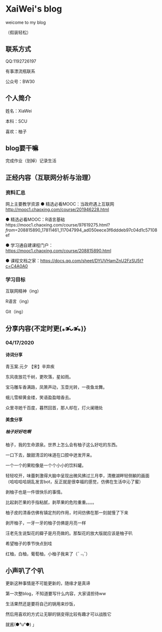 # XaiWei's  blog
weicome to my blog

（假装轻松）

## 联系方式
QQ:1192726197

有事漂流瓶联系

公众号：BW30

## 个人简介
姓名：XiaWei

本科：SCU

喜欢：柚子

## blog要干嘛
完成作业（划掉）记录生活

## 正经内容（互联网分析与治理）
### 资料汇总
网上主要教学资源
● 精选必看MOOC：当政府遇上互联网
http://mooc1.chaoxing.com/course/201946228.html

● 精选必看MOOC：R语言基础https://mooc1.chaoxing.com/course/97619275.html?_from_=208815890_17811461_117047994_ad050eece3f6dddeb97c04d1c57108ef

● 学习通自建课程门户：  https://mooc1.chaoxing.com/course/208815890.html

● 课程文档之家：https://docs.qq.com/sheet/DYUVHamZnU2FzSU5t?c=C4A0A0

### 学习目标
互联网精神（ing）

R语言（ing）

Git（ing）

## 分享内容{不定时更(⁎⁍̴̛ᴗ⁍̴̛⁎)}
### 04/17/2020
#### 诗词分享
青玉案.元夕 【宋】辛弃疾

东风夜放花千树，更吹落，星如雨。

宝马雕车香满路，凤箫声动，玉壶光转，一夜鱼龙舞。

蛾儿雪柳黄金缕，笑语盈盈暗香去。

众里寻她千百度，暮然回首，那人却在，灯火阑珊处

#### 美食分享
##### 柚子好好吃啊
柚子，我的生命源泉。世界上怎么会有柚子这么好吃的东西。

一口下去，酸甜清涩的味道在口腔中迸发开来。

一个一个的果粒像是一个个小小的饮料罐。

轻轻咬开，味蕾刺激得大脑中呈现出微风拂过三月李，清撤湖畔轻侧躺的画面 
（哈哈哈哈胡乱发言bot，反正就是很幸福的感觉，仿佛在生活中沁了蜜）

剥柚子也是一件很快乐的事情。

比起剥芒果的手指粘腻，剥苹果的危险重重。。。。

柚子皮的清香仿佛有镇定剂的作用，时间仿佛在那一刻就慢了下来

剥开柚子，一牙一牙的柚子仿佛是月亮一样

汪老先生说梨花的瓣子是月亮做的。那梨花的放大版就应该是柚子叭

希望柚子的季节快点到哇

红柚，白柚，葡萄柚，小柚子我来了（¯﹃¯）

## 小声叭了个叭
更新这种事情是不可能更新的，随缘才是真谛

第一次整blog，不知道要写什么内容，大家请担待ww

生活果然还是要将自己的锅用来炒饭，

然后用喜欢的方式让无聊的锅变得比较有趣才可以战胜它

就酱(●°u°●) 」 
